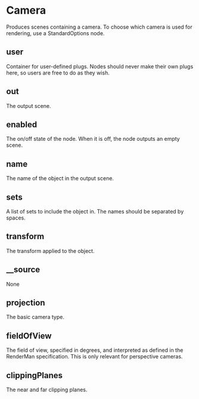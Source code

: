 # Camera

Produces scenes containing a camera. To choose which camera is
used for rendering, use a StandardOptions node.

## user 

 Container for user-defined plugs. Nodes
should never make their own plugs here,
so users are free to do as they wish. 

## out 

 The output scene. 

## enabled 

 The on/off state of the node. When it is off, the node outputs
an empty scene. 

## name 

 The name of the object in the output scene. 

## sets 

 A list of sets to include the object in. The
names should be separated by spaces. 

## transform 

 The transform applied to the object. 

## __source 

 None 

## projection 

 The basic camera type. 

## fieldOfView 

 The field of view, specified in degrees, and interpreted
as defined in the RenderMan specification. This is only
relevant for perspective cameras. 

## clippingPlanes 

 The near and far clipping planes. 

